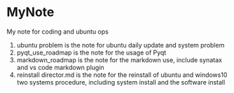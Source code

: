 # MyNote
My note for coding and ubuntu ops

1. ubuntu problem is the note for ubuntu daily update and system problem
2. pyqt_use_roadmap  is the note for  the usage of Pyqt 
3. markdown_roadmap is the note for the markdown use, include synatax and vs code markdown plugin
4. reinstall director.md is the note for the reinstall of ubuntu and windows10 two systems procedure, including system install and the software install 
